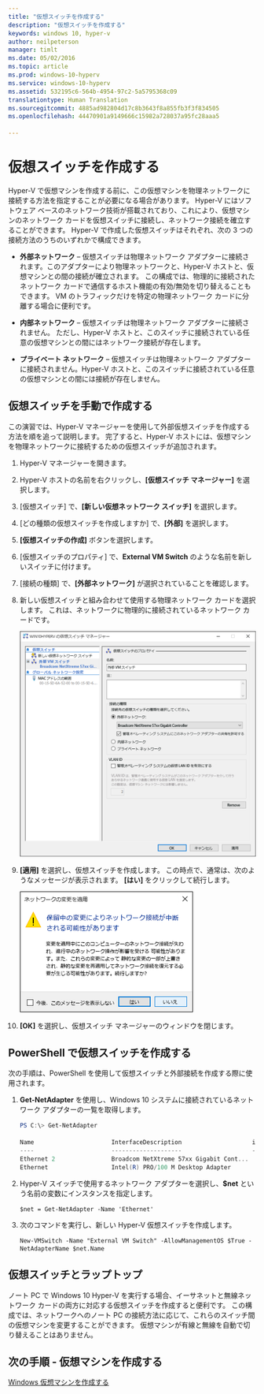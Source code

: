 ```yaml
---
title: "仮想スイッチを作成する"
description: "仮想スイッチを作成する"
keywords: windows 10, hyper-v
author: neilpeterson
manager: timlt
ms.date: 05/02/2016
ms.topic: article
ms.prod: windows-10-hyperv
ms.service: windows-10-hyperv
ms.assetid: 532195c6-564b-4954-97c2-5a5795368c09
translationtype: Human Translation
ms.sourcegitcommit: 4885ad982804d17c8b3643f8a855fb3f3f834505
ms.openlocfilehash: 44470901a9149666c15982a728037a95fc28aaa5

---
```


# 仮想スイッチを作成する 

Hyper-V で仮想マシンを作成する前に、この仮想マシンを物理ネットワークに接続する方法を指定することが必要になる場合があります。 Hyper-V にはソフトウェア ベースのネットワーク技術が搭載されており、これにより、仮想マシンのネットワーク カードを仮想スイッチに接続し、ネットワーク接続を確立することができます。 Hyper-V で作成した仮想スイッチはそれぞれ、次の 3 つの接続方法のうちのいずれかで構成できます。

- **外部ネットワーク** – 仮想スイッチは物理ネットワーク アダプターに接続されます。このアダプターにより物理ネットワークと、Hyper-V ホストと、仮想マシンとの間の接続が確立されます。 この構成では、物理的に接続されたネットワーク カードで通信するホスト機能の有効/無効を切り替えることもできます。 VM のトラフィックだけを特定の物理ネットワーク カードに分離する場合に便利です。

- **内部ネットワーク** – 仮想スイッチは物理ネットワーク アダプターに接続されません。 ただし、Hyper-V ホストと、このスイッチに接続されている任意の仮想マシンとの間にはネットワーク接続が存在します。

- **プライベート ネットワーク** – 仮想スイッチは物理ネットワーク アダプターに接続されません。Hyper-V ホストと、このスイッチに接続されている任意の仮想マシンとの間には接続が存在しません。

## 仮想スイッチを手動で作成する

この演習では、Hyper-V マネージャーを使用して外部仮想スイッチを作成する方法を順を追って説明します。 完了すると、Hyper-V ホストには、仮想マシンを物理ネットワークに接続するための仮想スイッチが追加されます。 

1. Hyper-V マネージャーを開きます。

2. Hyper-V ホストの名前を右クリックし、**[仮想スイッチ マネージャー]** を選択します。

3. [仮想スイッチ] で、**[新しい仮想ネットワーク スイッチ]** を選択します。

4. [どの種類の仮想スイッチを作成しますか] で、**[外部]** を選択します。

5. **[仮想スイッチの作成]** ボタンを選択します。

6. [仮想スイッチのプロパティ] で、**External VM Switch** のような名前を新しいスイッチに付けます。

7. [接続の種類] で、**[外部ネットワーク]** が選択されていることを確認します。

8. 新しい仮想スイッチと組み合わせて使用する物理ネットワーク カードを選択します。 これは、ネットワークに物理的に接続されているネットワーク カードです。  

    ![](media/newSwitch_upd.png)

9. **[適用]** を選択し、仮想スイッチを作成します。 この時点で、通常は、次のようなメッセージが表示されます。 **[はい]** をクリックして続行します。

    ![](media/pen_changes_upd.png)  

10. **[OK]** を選択し、仮想スイッチ マネージャーのウィンドウを閉じます。

## PowerShell で仮想スイッチを作成する

次の手順は、PowerShell を使用して仮想スイッチと外部接続を作成する際に使用されます。 

1. **Get-NetAdapter** を使用し、Windows 10 システムに接続されているネットワーク アダプターの一覧を取得します。

    ```powershell
    PS C:\> Get-NetAdapter

    Name                      InterfaceDescription                    ifIndex Status       MacAddress             LinkSpeed
    ----                      --------------------                    ------- ------       ----------             ---------
    Ethernet 2                Broadcom NetXtreme 57xx Gigabit Cont...       5 Up           BC-30-5B-A8-C1-7F         1 Gbps
    Ethernet                  Intel(R) PRO/100 M Desktop Adapter            3 Up           00-0E-0C-A8-DC-31        10 Mbps  
    ```

2. Hyper-V スイッチで使用するネットワーク アダプターを選択し、**$net** という名前の変数にインスタンスを指定します。

    ```
    $net = Get-NetAdapter -Name 'Ethernet'
    ```

3. 次のコマンドを実行し、新しい Hyper-V 仮想スイッチを作成します。

    ```
    New-VMSwitch -Name "External VM Switch" -AllowManagementOS $True -NetAdapterName $net.Name
    ```

## 仮想スイッチとラップトップ

ノート PC で Windows 10 Hyper-V を実行する場合、イーサネットと無線ネットワーク カードの両方に対応する仮想スイッチを作成すると便利です。 この構成では、ネットワークへのノート PC の接続方法に応じて、これらのスイッチ間の仮想マシンを変更することができます。 仮想マシンが有線と無線を自動で切り替えることはありません。

## 次の手順 - 仮想マシンを作成する
[Windows 仮想マシンを作成する](walkthrough_create_vm.md)



<!--HONumber=Jun16_HO4-->


